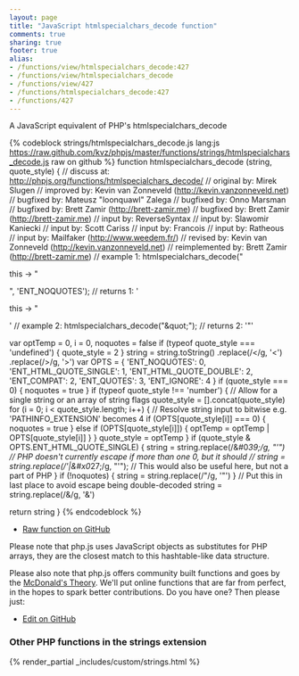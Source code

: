 ```yaml
---
layout: page
title: "JavaScript htmlspecialchars_decode function"
comments: true
sharing: true
footer: true
alias:
- /functions/view/htmlspecialchars_decode:427
- /functions/view/htmlspecialchars_decode
- /functions/view/427
- /functions/htmlspecialchars_decode:427
- /functions/427
---
```

<!-- Generated by Rakefile:build -->
A JavaScript equivalent of PHP's htmlspecialchars_decode

{% codeblock strings/htmlspecialchars_decode.js lang:js https://raw.github.com/kvz/phpjs/master/functions/strings/htmlspecialchars_decode.js raw on github %}
function htmlspecialchars_decode (string, quote_style) {
  //       discuss at: http://phpjs.org/functions/htmlspecialchars_decode/
  //      original by: Mirek Slugen
  //      improved by: Kevin van Zonneveld (http://kevin.vanzonneveld.net)
  //      bugfixed by: Mateusz "loonquawl" Zalega
  //      bugfixed by: Onno Marsman
  //      bugfixed by: Brett Zamir (http://brett-zamir.me)
  //      bugfixed by: Brett Zamir (http://brett-zamir.me)
  //         input by: ReverseSyntax
  //         input by: Slawomir Kaniecki
  //         input by: Scott Cariss
  //         input by: Francois
  //         input by: Ratheous
  //         input by: Mailfaker (http://www.weedem.fr/)
  //       revised by: Kevin van Zonneveld (http://kevin.vanzonneveld.net)
  // reimplemented by: Brett Zamir (http://brett-zamir.me)
  //        example 1: htmlspecialchars_decode("<p>this -&gt; &quot;</p>", 'ENT_NOQUOTES');
  //        returns 1: '<p>this -> &quot;</p>'
  //        example 2: htmlspecialchars_decode("&amp;quot;");
  //        returns 2: '&quot;'

  var optTemp = 0,
    i = 0,
    noquotes = false
  if (typeof quote_style === 'undefined') {
    quote_style = 2
  }
  string = string.toString()
    .replace(/&lt;/g, '<')
    .replace(/&gt;/g, '>')
  var OPTS = {
    'ENT_NOQUOTES': 0,
    'ENT_HTML_QUOTE_SINGLE': 1,
    'ENT_HTML_QUOTE_DOUBLE': 2,
    'ENT_COMPAT': 2,
    'ENT_QUOTES': 3,
    'ENT_IGNORE': 4
  }
  if (quote_style === 0) {
    noquotes = true
  }
  if (typeof quote_style !== 'number') {
    // Allow for a single string or an array of string flags
    quote_style = [].concat(quote_style)
    for (i = 0; i < quote_style.length; i++) {
      // Resolve string input to bitwise e.g. 'PATHINFO_EXTENSION' becomes 4
      if (OPTS[quote_style[i]] === 0) {
        noquotes = true
      } else if (OPTS[quote_style[i]]) {
        optTemp = optTemp | OPTS[quote_style[i]]
      }
    }
    quote_style = optTemp
  }
  if (quote_style & OPTS.ENT_HTML_QUOTE_SINGLE) {
    string = string.replace(/&#0*39;/g, "'") // PHP doesn't currently escape if more than one 0, but it should
    // string = string.replace(/&apos;|&#x0*27;/g, "'"); // This would also be useful here, but not a part of PHP
  }
  if (!noquotes) {
    string = string.replace(/&quot;/g, '"')
  }
  // Put this in last place to avoid escape being double-decoded
  string = string.replace(/&amp;/g, '&')

  return string
}
{% endcodeblock %}

 - [Raw function on GitHub](https://github.com/kvz/phpjs/blob/master/functions/strings/htmlspecialchars_decode.js)

Please note that php.js uses JavaScript objects as substitutes for PHP arrays, they are 
the closest match to this hashtable-like data structure. 

Please also note that php.js offers community built functions and goes by the 
[McDonald's Theory](https://medium.com/what-i-learned-building/9216e1c9da7d). We'll put online 
functions that are far from perfect, in the hopes to spark better contributions. 
Do you have one? Then please just: 

 - [Edit on GitHub](https://github.com/kvz/phpjs/edit/master/functions/strings/htmlspecialchars_decode.js)


### Other PHP functions in the strings extension
{% render_partial _includes/custom/strings.html %}
